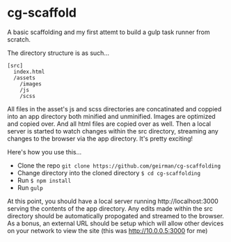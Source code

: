 # cg-scaffold
A basic scaffolding and my first attemt to build a gulp task runner from scratch.

The directory structure is as such...

    [src]
      index.html
      /assets
        /images
        /js
        /scss

All files in the asset's js and scss directories are concatinated and coppied into an app directory both minified and unminified. Images are optimized and copied over. And all html files are copied over as well. Then a local server is started to watch changes within the src directory, streaming any changes to the browser via the app directory. It's pretty exciting!

Here's how you use this...
- Clone the repo `git clone https://github.com/geirman/cg-scaffolding`
- Change directory into the cloned directory `$ cd cg-scaffolding`
- Run `$ npm install`
- Run `gulp`

At this point, you should have a local server running http://localhost:3000 serving the contents of the app directory. Any edits made within the src directory should be automatically propogated and streamed to the browser. As a bonus, an external URL should be setup which will allow other devices on your network to view the site (this was http://10.0.0.5:3000 for me)

